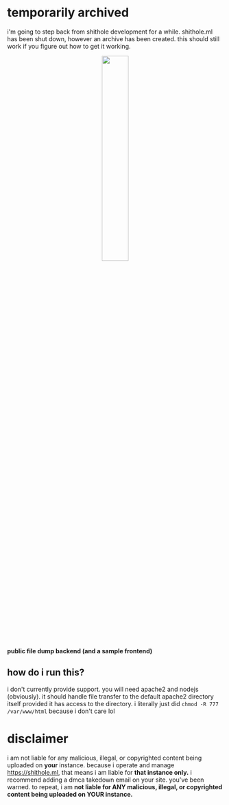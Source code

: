# temporarily archived
i'm going to step back from shithole development for a while. shithole.ml has been shut down, however an archive has been created. this should still work if you figure out how to get it working.

<div style="text-align: center;">
  <img src="https://shithole.ml/logos.png" width="35%" height="auto">
</div>

**public file dump backend (and a sample frontend)**

## how do i run this?
i don't currently provide support. you will need apache2 and nodejs (obviously). it should handle file transfer to the default apache2 directory itself provided it has access to the directory. i literally just did `chmod -R 777 /var/www/html` because i don't care lol

# disclaimer
i am not liable for any malicious, illegal, or copyrighted content being uploaded on **your** instance. because i operate and manage https://shithole.ml, that means i am liable for **that instance only.** i recommend adding a dmca takedown email on your site. you've been warned. to repeat, i am **not liable for ANY malicious, illegal, or copyrighted content being uploaded on YOUR instance.**
